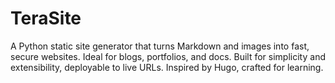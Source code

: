 # TeraSite
A Python static site generator that turns Markdown and images into fast, secure websites. Ideal for blogs, portfolios, and docs. Built for simplicity and extensibility, deployable to live URLs. Inspired by Hugo, crafted for learning.
